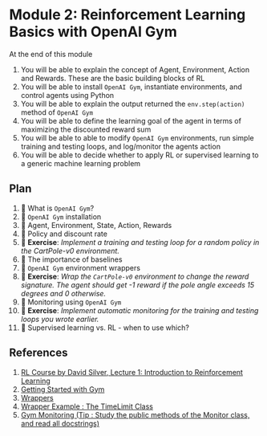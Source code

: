 # Module 2: Reinforcement Learning Basics with OpenAI Gym

At the end of this module

1. You will be able to explain the concept of Agent, Environment, Action and Rewards. These are the basic
building blocks of RL
2. You will be able to install `OpenAI Gym`, instantiate environments, and control agents using Python
3. You will be able to explain the output returned the `env.step(action)` method of `OpenAI Gym`
4. You will be able to define the learning goal of the agent in terms of maximizing the discounted reward sum
5. You will be able to able to modify `OpenAI Gym` environments, run simple training and testing loops, and 
log/monitor the agents action
5. You will be able to decide whether to apply RL or supervised learning to a generic machine learning problem

## Plan

1. :movie_camera: What is `OpenAI Gym`?
2. :movie_camera: `OpenAI Gym` installation
3. :movie_camera: Agent, Environment, State, Action, Rewards
4. :movie_camera: Policy and discount rate
5. :pencil: **Exercise**: *Implement a training and testing loop for a random policy in the CartPole-v0 environment.*
6. :movie_camera: The importance of baselines
7. :movie_camera: `OpenAI Gym` environment wrappers
8. :pencil: **Exercise**: *Wrap the `CartPole-v0` environment to change the reward signature. The agent should get -1 reward if the
pole angle exceeds 15 degrees and 0 otherwise.*
9. :movie_camera: Monitoring using `OpenAI Gym`
10. :pencil: **Exercise**: *Implement automatic monitoring for the training and testing loops you wrote earlier.*
11. :movie_camera: Supervised learning vs. RL - when to use which?

## References

1. [RL Course by David Silver, Lecture 1: Introduction to Reinforcement Learning](https://www.youtube.com/watch?v=2pWv7GOvuf0)
2. [Getting Started with Gym](https://gym.openai.com/docs/#getting-started-with-gym)
3. [Wrappers](https://github.com/openai/gym/blob/master/gym/wrappers/README.md)
4. [Wrapper Example : The TimeLimit Class](https://github.com/openai/gym/blob/master/gym/wrappers/time_limit.py)
5. [Gym Monitoring (Tip : Study the public methods of the Monitor class, and read all docstrings)](https://github.com/openai/gym/blob/master/gym/wrappers/monitor.py)
